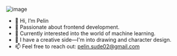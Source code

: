 ![image](https://github.com/user-attachments/assets/f930c628-b4bb-478f-ad16-d0c5e36f3096)

- 👋 Hi, I’m Pelin
- 👀 Passionate about frontend development.
- 🌱 Currently interested into the world of machine learning.
- 🎨 I have a creative side—I'm into drawing and character design.
- 📫 Feel free to reach out: pelin.sude02@gmail.com

<!---
PelinKrl/PelinKrl is a ✨ special ✨ repository because its `README.md` (this file) appears on your GitHub profile.
You can click the Preview link to take a look at your changes.
--->
